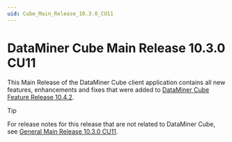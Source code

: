 ```yaml
---
uid: Cube_Main_Release_10.3.0_CU11
---
```


# DataMiner Cube Main Release 10.3.0 CU11

This Main Release of the DataMiner Cube client application contains all new features, enhancements and fixes that were added to [DataMiner Cube Feature Release 10.4.2](xref:Cube_Feature_Release_10.4.2).

> [!TIP]
> For release notes for this release that are not related to DataMiner Cube, see [General Main Release 10.3.0 CU11](xref:General_Main_Release_10.3.0_CU11).
